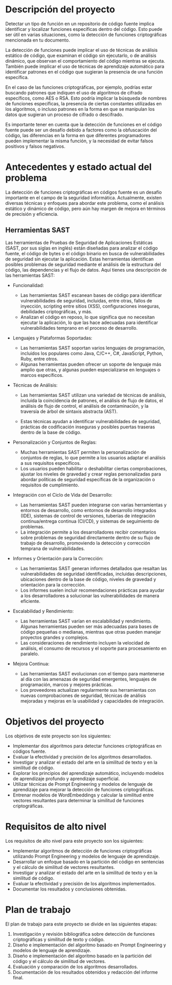 # Descripción del proyecto

Detectar un tipo de función en un repositorio de código fuente implica identificar y localizar funciones específicas dentro del código. Esto puede ser útil en varias situaciones, como la detección de funciones criptográficas mencionada en tu documento.

La detección de funciones puede implicar el uso de técnicas de análisis estático de código, que examinan el código sin ejecutarlo, o de análisis dinámico, que observan el comportamiento del código mientras se ejecuta. También puede implicar el uso de técnicas de aprendizaje automático para identificar patrones en el código que sugieran la presencia de una función específica.

En el caso de las funciones criptográficas, por ejemplo, podrías estar buscando 
patrones que indiquen el uso de algoritmos de cifrado específicos, como AES o RSA. 
Esto podría implicar la búsqueda de nombres de funciones específicas, la presencia 
de ciertas constantes utilizadas en los algoritmos, o incluso patrones en la forma 
en que se manipulan los datos que sugieran un proceso de cifrado o descifrado.

Es importante tener en cuenta que la detección de funciones en el código fuente 
puede ser un desafío debido a factores como la obfuscación del código, las 
diferencias en la forma en que diferentes programadores pueden implementar la misma 
función, y la necesidad de evitar falsos positivos y falsos negativos.

# Antecedentes y estado actual del problema

La detección de funciones criptográficas en códigos fuente es un desafío importante 
en el campo de la seguridad informática. Actualmente, existen diversas técnicas y 
enfoques para abordar este problema, como el análisis estático y dinámico de código, 
pero aún hay margen de mejora en términos de precisión y eficiencia.

## Herramientas SAST

Las herramientas de Pruebas de Seguridad de Aplicaciones Estáticas (SAST, por sus siglas en inglés) están diseñadas para analizar el código fuente, el código de bytes o el código binario en busca de vulnerabilidades de seguridad sin ejecutar la aplicación. Estas herramientas identifican posibles problemas de seguridad mediante el análisis de la estructura del código, las dependencias y el flujo de datos. Aquí tienes una descripción de las herramientas SAST:

- Funcionalidad:

    * Las herramientas SAST escanean bases de código para identificar vulnerabilidades de seguridad, incluidas, entre otras, fallos de inyección, scripting entre sitios (XSS), configuraciones inseguras, debilidades criptográficas, y más.
    * Analizan el código en reposo, lo que significa que no necesitan ejecutar la aplicación, lo que las hace adecuadas para identificar vulnerabilidades temprano en el proceso de desarrollo.

- Lenguajes y Plataformas Soportadas:

    * Las herramientas SAST soportan varios lenguajes de programación, incluidos los populares como Java, C/C++, C#, 
    JavaScript, Python, Ruby, entre otros.
    * Algunas herramientas pueden ofrecer un soporte de lenguaje más amplio que otras, y algunas pueden 
    especializarse en lenguajes o marcos específicos.

- Técnicas de Análisis:

    * Las herramientas SAST utilizan una variedad de técnicas de análisis, incluida la coincidencia de patrones, el 
    análisis de flujo de datos, el análisis de flujo de control, el análisis de contaminación, y la traversía de árbol de sintaxis abstracta (AST).
    
    * Estas técnicas ayudan a identificar vulnerabilidades de seguridad, prácticas de codificación inseguras y 
    posibles puertas traseras dentro de la base de código.

- Personalización y Conjuntos de Reglas:

    * Muchas herramientas SAST permiten la personalización de conjuntos de reglas, lo que permite a los usuarios adaptar el análisis a sus requisitos específicos.
    * Los usuarios pueden habilitar o deshabilitar ciertas comprobaciones, ajustar los niveles de gravedad y crear reglas personalizadas para abordar políticas de seguridad específicas de la organización o requisitos de cumplimiento.


- Integración con el Ciclo de Vida del Desarrollo:

    * Las herramientas SAST pueden integrarse con varias herramientas y entornos de desarrollo, como entornos de desarrollo integrados (IDE), sistemas de control de versiones, tuberías de integración continua/entrega continua (CI/CD), y sistemas de seguimiento de problemas.
    * La integración permite a los desarrolladores recibir comentarios sobre problemas de seguridad directamente dentro de su flujo de trabajo de desarrollo, promoviendo la detección y corrección temprana de vulnerabilidades.


- Informes y Orientación para la Corrección:

    * Las herramientas SAST generan informes detallados que resaltan las vulnerabilidades de seguridad identificadas, 
    incluidas descripciones, ubicaciones dentro de la base de código, niveles de gravedad y orientación para la 
    corrección.
    * Los informes suelen incluir recomendaciones prácticas para ayudar a los desarrolladores a solucionar las 
    vulnerabilidades de manera eficiente.


- Escalabilidad y Rendimiento:

    * Las herramientas SAST varían en escalabilidad y rendimiento. Algunas herramientas pueden ser más adecuadas para bases de código pequeñas o medianas, mientras que otras pueden manejar proyectos grandes y complejos.
    * Las consideraciones de rendimiento incluyen la velocidad de análisis, el consumo de recursos y el soporte para procesamiento en paralelo.


- Mejora Continua:

    * Las herramientas SAST evolucionan con el tiempo para mantenerse al día con las amenazas de seguridad emergentes, lenguajes de programación, marcos y mejores prácticas.
    * Los proveedores actualizan regularmente sus herramientas con nuevas comprobaciones de seguridad, técnicas de análisis mejoradas y mejoras en la usabilidad y capacidades de integración.

# Objetivos del proyecto

Los objetivos de este proyecto son los siguientes:
- Implementar dos algoritmos para detectar funciones criptográficas en códigos fuente.
- Evaluar la efectividad y precisión de los algoritmos desarrollados.
- Investigar y analizar el estado del arte en la similitud de texto y en la similitud de código.
- Explorar los principios del aprendizaje automático, incluyendo modelos de aprendizaje profundo y aprendizaje superficial.
- Utilizar técnicas de Prompt Engineering y modelos de lenguaje de aprendizaje para mejorar la detección de funciones criptográficas.
- Entrenar modelos de WordEmbeddings y calcular la similitud entre vectores resultantes para determinar la similitud de funciones criptográficas.

# Requisitos de alto nivel

Los requisitos de alto nivel para este proyecto son los siguientes:
- Implementar algoritmos de detección de funciones criptográficas utilizando Prompt Engineering y modelos de lenguaje de aprendizaje.
- Desarrollar un enfoque basado en la partición del código en sentencias y el cálculo de similitud de vectores resultantes.
- Investigar y analizar el estado del arte en la similitud de texto y en la similitud de código.
- Evaluar la efectividad y precisión de los algoritmos implementados.
- Documentar los resultados y conclusiones obtenidas.

# Plan de trabajo

El plan de trabajo para este proyecto se divide en las siguientes etapas:
1. Investigación y revisión bibliográfica sobre detección de funciones criptográficas y similitud de texto y código.
2. Diseño e implementación del algoritmo basado en Prompt Engineering y modelos de lenguaje de aprendizaje.
3. Diseño e implementación del algoritmo basado en la partición del código y el cálculo de similitud de vectores.
4. Evaluación y comparación de los algoritmos desarrollados.
5. Documentación de los resultados obtenidos y redacción del informe final.


